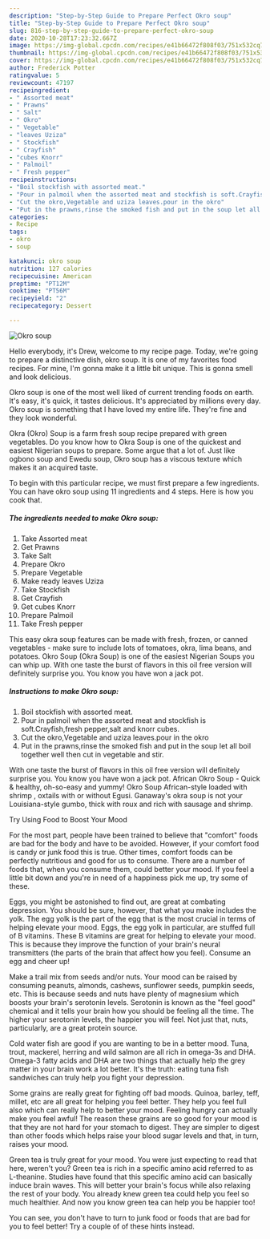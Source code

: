 ```yaml
---
description: "Step-by-Step Guide to Prepare Perfect Okro soup"
title: "Step-by-Step Guide to Prepare Perfect Okro soup"
slug: 816-step-by-step-guide-to-prepare-perfect-okro-soup
date: 2020-10-28T17:23:32.667Z
image: https://img-global.cpcdn.com/recipes/e41b66472f808f03/751x532cq70/okro-soup-recipe-main-photo.jpg
thumbnail: https://img-global.cpcdn.com/recipes/e41b66472f808f03/751x532cq70/okro-soup-recipe-main-photo.jpg
cover: https://img-global.cpcdn.com/recipes/e41b66472f808f03/751x532cq70/okro-soup-recipe-main-photo.jpg
author: Frederick Potter
ratingvalue: 5
reviewcount: 47197
recipeingredient:
- " Assorted meat"
- " Prawns"
- " Salt"
- " Okro"
- " Vegetable"
- "leaves Uziza"
- " Stockfish"
- " Crayfish"
- "cubes Knorr"
- " Palmoil"
- " Fresh pepper"
recipeinstructions:
- "Boil stockfish with assorted meat."
- "Pour in palmoil when the assorted meat and stockfish is soft.Crayfish,fresh pepper,salt and knorr cubes."
- "Cut the okro,Vegetable and uziza leaves.pour in the okro"
- "Put in the prawns,rinse the smoked fish and put in the soup let all boil together well then cut in vegetable and stir."
categories:
- Recipe
tags:
- okro
- soup

katakunci: okro soup 
nutrition: 127 calories
recipecuisine: American
preptime: "PT12M"
cooktime: "PT56M"
recipeyield: "2"
recipecategory: Dessert

---
```



![Okro soup](https://img-global.cpcdn.com/recipes/e41b66472f808f03/751x532cq70/okro-soup-recipe-main-photo.jpg)

Hello everybody, it's Drew, welcome to my recipe page. Today, we're going to prepare a distinctive dish, okro soup. It is one of my favorites food recipes. For mine, I'm gonna make it a little bit unique. This is gonna smell and look delicious.

Okro soup is one of the most well liked of current trending foods on earth. It's easy, it's quick, it tastes delicious. It's appreciated by millions every day. Okro soup is something that I have loved my entire life. They're fine and they look wonderful.

Okra (Okro) Soup is a farm fresh soup recipe prepared with green vegetables. Do you know how to Okra Soup is one of the quickest and easiest Nigerian soups to prepare. Some argue that a lot of. Just like ogbono soup and Ewedu soup, Okro soup has a viscous texture which makes it an acquired taste.


To begin with this particular recipe, we must first prepare a few ingredients. You can have okro soup using 11 ingredients and 4 steps. Here is how you cook that.

<!--inarticleads1-->

##### The ingredients needed to make Okro soup:

1. Take  Assorted meat
1. Get  Prawns
1. Take  Salt
1. Prepare  Okro
1. Prepare  Vegetable
1. Make ready leaves Uziza
1. Take  Stockfish
1. Get  Crayfish
1. Get cubes Knorr
1. Prepare  Palmoil
1. Take  Fresh pepper


This easy okra soup features can be made with fresh, frozen, or canned vegetables - make sure to include lots of tomatoes, okra, lima beans, and potatoes. Okro Soup (Okra Soup) is one of the easiest Nigerian Soups you can whip up. With one taste the burst of flavors in this oil free version will definitely surprise you. You know you have won a jack pot. 

<!--inarticleads2-->

##### Instructions to make Okro soup:

1. Boil stockfish with assorted meat.
1. Pour in palmoil when the assorted meat and stockfish is soft.Crayfish,fresh pepper,salt and knorr cubes.
1. Cut the okro,Vegetable and uziza leaves.pour in the okro
1. Put in the prawns,rinse the smoked fish and put in the soup let all boil together well then cut in vegetable and stir.


With one taste the burst of flavors in this oil free version will definitely surprise you. You know you have won a jack pot. African Okro Soup - Quick &amp; healthy, oh-so-easy and yummy! Okro Soup African-style loaded with shrimp , oxtails with or without Egusi. Ganaway&#39;s okra soup is not your Louisiana-style gumbo, thick with roux and rich with sausage and shrimp. 

Try Using Food to Boost Your Mood


For the most part, people have been trained to believe that "comfort" foods are bad for the body and have to be avoided. However, if your comfort food is candy or junk food this is true. Other times, comfort foods can be perfectly nutritious and good for us to consume. There are a number of foods that, when you consume them, could better your mood. If you feel a little bit down and you're in need of a happiness pick me up, try some of these.

Eggs, you might be astonished to find out, are great at combating depression. You should be sure, however, that what you make includes the yolk. The egg yolk is the part of the egg that is the most crucial in terms of helping elevate your mood. Eggs, the egg yolk in particular, are stuffed full of B vitamins. These B vitamins are great for helping to elevate your mood. This is because they improve the function of your brain's neural transmitters (the parts of the brain that affect how you feel). Consume an egg and cheer up!

Make a trail mix from seeds and/or nuts. Your mood can be raised by consuming peanuts, almonds, cashews, sunflower seeds, pumpkin seeds, etc. This is because seeds and nuts have plenty of magnesium which boosts your brain's serotonin levels. Serotonin is known as the "feel good" chemical and it tells your brain how you should be feeling all the time. The higher your serotonin levels, the happier you will feel. Not just that, nuts, particularly, are a great protein source.

Cold water fish are good if you are wanting to be in a better mood. Tuna, trout, mackerel, herring and wild salmon are all rich in omega-3s and DHA. Omega-3 fatty acids and DHA are two things that actually help the grey matter in your brain work a lot better. It's the truth: eating tuna fish sandwiches can truly help you fight your depression. 

Some grains are really great for fighting off bad moods. Quinoa, barley, teff, millet, etc are all great for helping you feel better. They help you feel full also which can really help to better your mood. Feeling hungry can actually make you feel awful! The reason these grains are so good for your mood is that they are not hard for your stomach to digest. They are simpler to digest than other foods which helps raise your blood sugar levels and that, in turn, raises your mood.

Green tea is truly great for your mood. You were just expecting to read that here, weren't you? Green tea is rich in a specific amino acid referred to as L-theanine. Studies have found that this specific amino acid can basically induce brain waves. This will better your brain's focus while also relaxing the rest of your body. You already knew green tea could help you feel so much healthier. And now you know green tea can help you be happier too!

You can see, you don't have to turn to junk food or foods that are bad for you to feel better! Try  a  couple of  of  these  hints  instead.


